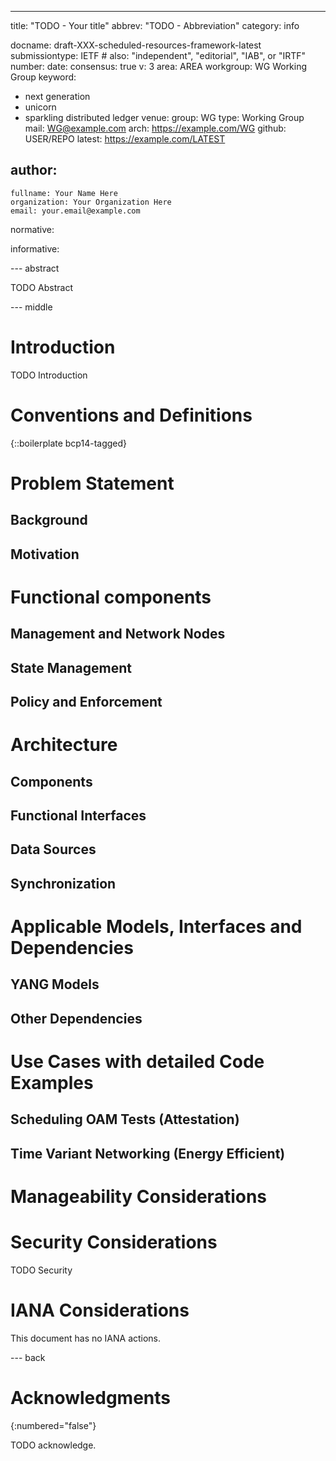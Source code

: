 ---
title: "TODO - Your title"
abbrev: "TODO - Abbreviation"
category: info

docname: draft-XXX-scheduled-resources-framework-latest
submissiontype: IETF  # also: "independent", "editorial", "IAB", or "IRTF"
number:
date:
consensus: true
v: 3
area: AREA
workgroup: WG Working Group
keyword:
 - next generation
 - unicorn
 - sparkling distributed ledger
venue:
  group: WG
  type: Working Group
  mail: WG@example.com
  arch: https://example.com/WG
  github: USER/REPO
  latest: https://example.com/LATEST

author:
 -
    fullname: Your Name Here
    organization: Your Organization Here
    email: your.email@example.com

normative:

informative:


--- abstract

TODO Abstract


--- middle

# Introduction

TODO Introduction


# Conventions and Definitions

{::boilerplate bcp14-tagged}

# Problem Statement

## Background

## Motivation

# Functional components

## Management and Network Nodes

## State Management

## Policy and Enforcement

# Architecture

## Components

## Functional Interfaces

## Data Sources

## Synchronization

# Applicable Models, Interfaces and Dependencies

## YANG Models

## Other Dependencies

# Use Cases with detailed Code Examples

## Scheduling OAM Tests (Attestation)

## Time Variant Networking (Energy Efficient)

# Manageability Considerations

# Security Considerations

TODO Security


# IANA Considerations

This document has no IANA actions.


--- back

# Acknowledgments
{:numbered="false"}

TODO acknowledge.
